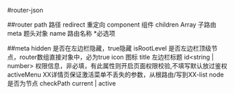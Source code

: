 #router-json

##router
        path<string>                路径
        redirect<string>            重定向 
        component<VNode>            组件
        children Array<router>      子路由
        meta<meta>                  题头对象
        name<string>                路由名称  *必选项

##meta
        hidden<boolen>              是否在左边栏隐藏，true隐藏
        isRootLevel<boolen>         是否左边栏顶级节点，router数组直接对象中，必为true
        icon<string>                图标
        title<string>               左边栏标题
        id<string | number>         权限信息，非必填，有此属性则开启页面权限校验,不填写默认放过鉴权
        activeMenu<string>          XX详情页保证激活菜单不丢失的参数，从根路由/写到XX-list
        node<boolen>                是否为节点
        checkPath<emu>              current | active
